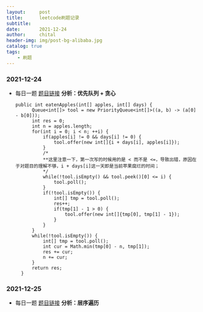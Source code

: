```yaml
---
layout:     post
title:      leetcode刷题记录
subtitle:   
date:       2021-12-24
author:     chital
header-img: img/post-bg-alibaba.jpg
catalog: true
tags:
    - 刷题
---
```


### 2021-12-24 
* 每日一题
  [题目链接](https://leetcode-cn.com/problems/maximum-number-of-eaten-apples/)
  **分析：优先队列 + 贪心**
  ```
  public int eatenApples(int[] apples, int[] days) {
        Queue<int[]> tool = new PriorityQueue<int[]>((a, b) -> (a[0] - b[0]));
        int res = 0;
        int n = apples.length;
        for(int i = 0; i < n; ++i) {
            if(apples[i] != 0 && days[i] != 0) {
                tool.offer(new int[]{i + days[i], apples[i]});
            }
            /*
            **这里注意一下，第一次写的时候用的是 < 而不是 <=，导致出错，原因在于对题目的理解不够，i + days[i]这一天即是当前苹果腐烂的时间；
            */
            while(!tool.isEmpty() && tool.peek()[0] <= i) {
                tool.poll();
            }
            if(!tool.isEmpty()) {
                int[] tmp = tool.poll();
                res++;
                if(tmp[1] - 1 > 0) {
                    tool.offer(new int[]{tmp[0], tmp[1] - 1});
                }
            }
        }
        while(!tool.isEmpty()) {
            int[] tmp = tool.poll();
            int cur = Math.min(tmp[0] - n, tmp[1]);
            res += cur;
            n += cur;
        }
        return res;
    }
  ```

### 2021-12-25
* 每日一题
  [题目链接](https://leetcode-cn.com/problems/even-odd-tree/)
  **分析：层序遍历**
  